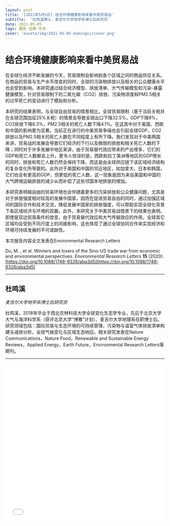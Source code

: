 ```yaml
---
layout: post
title: '[2021年5月5日] 结合环境健康影响来看中美贸易战'
subtitle:  '杜鸣溪博士，麦吉尔大学地学系博士后研究员'
date: 2021-05-05
tags: 报告 往期 中文
cover: 'assets/img/2021-05-05-dumingxi/cover.png'
---
```


# 结合环境健康影响来看中美贸易战


在全球化经济不断发展的今天，贸易限制会影响到各个区域之间的商品供应关系。在商品的贸易与生产水平改变的同时，全球的污染物排放以及相关的公众健康水平也会受到影响。本研究通过结合经济模型、排放清单、大气传输模型和污染-暴露健康模型，针对贸易限制下的二氧化碳（CO2）排放、污染物浓度和PM2.5相关的过早死亡的变动进行了模拟和分析。

本研究的结果表明，与全球自由贸易的情景相比，全球贸易限制（基于当前关税并在全球范围加征25%关税）的情景会导致全球出口下降32.5%，GDP下降9%，CO2排放下降6.3%，PM2.5相关的死亡人数下降4.1%。在这其中对于美国、西欧和中国的影响更为显著。当前正在进行的中美贸易争端也会引起全球GDP，CO2排放以及PM2.5相关的死亡人数在不同程度上有所下降。我们发现对于中美两国来讲，贸易战的发展会导致它们经济的下行以及微弱的排放和相关死亡人数的下降；同时对于许多发展中地区来讲，由于贸易替代效应带来的产出增多，它们的GDP和死亡人数都会上升。更令人惊讶的是，西欧和拉丁美洲等地区的GDP增长的同时，排放和死亡人数仍然会保持下降，而这是由全球供应链下该区域经济结构的复杂变化所导致的。此外对于美国和中国的邻近地区，如加拿大、日本和韩国，它们也会有更高的GDP，但更低的死亡人数，这一现象是因为来自美国和中国的大气跨境运输排放的减少从而补偿了这些邻国本地排放的增加。

本研究表明越自由的贸易环境也会伴随着更多的污染排放和公众健康问题，尤其是对于排放强度相对较高的发展中国家。因而在促进贸易自由的同时，通过加强区域间的国际合作和技术交流，降低发展中国家的排放强度，可以帮助实现全球化背景下各区域经济与环境的双赢。此外，本研究关于中美贸易战情景下的结果也表明，即使是双边贸易条件的改变，由于贸易替代效应和大气传输效应的作用，全球其它区域均会受到不同尺度上的间接影响，这也体现了通过全球协同合作来实现经济和环境可持续发展的不可或缺性。

本次报告内容全文发表在Environmental Research Letters

Du, M. , et al. Winners and losers of the Sino-US trade war from economic and environmental perspectives. *Environmental Research Letters* **15** (2020). [https://doi.org/10.1088/1748-9326/aba3d5](https://doi.org/10.1088/1748-9326/aba3d5)


----------

## 杜鸣溪

*麦吉尔大学地学系博士后研究员*

杜鸣溪，2018年毕业于西北农林科技大学全球变化生态学专业，先后于北京大学大气与海洋科学系（获评北京大学“博雅”计划）、麦吉尔大学地理系任职博士后。研究领域包括：国际贸易与生态环境的可持续管理，污染物与温室气体排放清单构建与减排分析，全球气候变化与区域生态响应。相关研究发表在Nature Communications，Nature Food，Renewable and Sustainable Energy Reviews，Applied Energy，Earth Future，Environmental Research Letters等期刊。

-----------

<iframe style="width: 100%;height: 500px;" src="//player.bilibili.com/player.html?aid=375421449&bvid=BV1po4y127Sw&cid=334491729&page=1" scrolling="no" border="0" frameborder="no" framespacing="0" allowfullscreen="true"> </iframe>